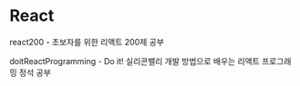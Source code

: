 # React

react200 - 초보자를 위한 리액트 200제 공부

doitReactProgramming - Do it! 실리콘밸리 개발 방법으로 배우는 리액트 프로그래밍 정석 공부